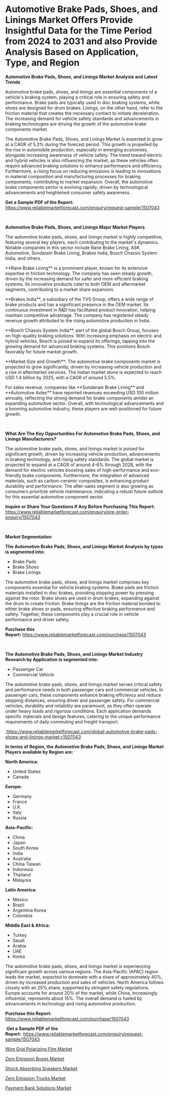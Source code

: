 <p><h1>Automotive Brake Pads, Shoes, and Linings Market Offers Provide Insightful Data for the Time Period from 2024 to 2031 and also Provide Analysis Based on Application, Type, and Region</h1></p><p><strong>Automotive Brake Pads, Shoes, and Linings Market Analysis and Latest Trends</strong></p>
<p><p>Automotive brake pads, shoes, and linings are essential components of a vehicle's braking system, playing a critical role in ensuring safety and performance. Brake pads are typically used in disc braking systems, while shoes are designed for drum brakes. Linings, on the other hand, refer to the friction material that creates the necessary contact to initiate deceleration. The increasing demand for vehicle safety standards and advancements in braking technologies are driving the growth of the automotive brake components market.</p><p>The Automotive Brake Pads, Shoes, and Linings Market is expected to grow at a CAGR of 5.3% during the forecast period. This growth is propelled by the rise in automobile production, especially in emerging economies, alongside increasing awareness of vehicle safety. The trend toward electric and hybrid vehicles is also influencing the market, as these vehicles often require advanced braking solutions to enhance performance and efficiency. Furthermore, a rising focus on reducing emissions is leading to innovations in material composition and manufacturing processes for braking components, contributing to market expansion. Overall, the automotive brake components sector is evolving rapidly, driven by technological advancements and heightened consumer safety awareness.</p></p>
<p><strong>Get a Sample PDF of the Report:&nbsp;</strong> <a href="https://www.reliablemarketforecast.com/enquiry/request-sample/1507043?utm_campaign=1893&utm_medium=2&utm_source=Github&utm_content=ia&utm_term=27122024&utm_id=automotive-brake-pads-shoes-and-linings">https://www.reliablemarketforecast.com/enquiry/request-sample/1507043</a></p>
<p>&nbsp;</p>
<p><strong>Automotive Brake Pads, Shoes, and Linings Major Market Players</strong></p>
<p><p>The automotive brake pads, shoes, and linings market is highly competitive, featuring several key players, each contributing to the market's dynamics. Notable companies in this sector include Rane Brake Lining, ASK Automotive, Sundaram Brake Lining, Brakes India, Bosch Chassis System India, and others.</p><p>**Rane Brake Lining** is a prominent player, known for its extensive expertise in friction technology. The company has seen steady growth, driven by the increasing demand for safer and more efficient braking systems. Its innovative products cater to both OEM and aftermarket segments, contributing to a market share expansion.</p><p>**Brakes India**, a subsidiary of the TVS Group, offers a wide range of brake products and has a significant presence in the OEM market. Its continuous investment in R&D has facilitated product innovation, helping maintain competitive advantage. The company has registered steady revenue growth attributed to the rising automotive production in India.</p><p>**Bosch Chassis System India**, part of the global Bosch Group, focuses on high-quality braking solutions. With increasing emphasis on electric and hybrid vehicles, Bosch is poised to expand its offerings, tapping into the growing demand for advanced braking systems. This positions Bosch favorably for future market growth.</p><p>**Market Size and Growth**: The automotive brake components market is projected to grow significantly, driven by increasing vehicle production and a rise in aftermarket services. The Indian market alone is expected to reach USD 1.4 billion by 2025, with a CAGR of around 5.5%.</p><p>For sales revenue, companies like **Sundaram Brake Lining** and **Automotive Axles** have reported revenues exceeding USD 100 million annually, reflecting the strong demand for brake components amidst an expanding automotive sector. Overall, with technological advancements and a booming automotive industry, these players are well-positioned for future growth.</p></p>
<p>&nbsp;</p>
<p><strong>What Are The Key Opportunities For Automotive Brake Pads, Shoes, and Linings Manufacturers?</strong></p>
<p><p>The automotive brake pads, shoes, and linings market is poised for significant growth, driven by increasing vehicle production, advancements in braking technology, and rising safety standards. The global market is projected to expand at a CAGR of around 4-6% through 2028, with the demand for electric vehicles boosting sales of high-performance and eco-friendly brake components. Furthermore, the integration of advanced materials, such as carbon-ceramic composites, is enhancing product durability and performance. The after-sales segment is also growing as consumers prioritize vehicle maintenance, indicating a robust future outlook for this essential automotive component sector.</p></p>
<p><strong>Inquire or Share Your Questions If Any Before Purchasing This Report:</strong> <a href="https://www.reliablemarketforecast.com/enquiry/pre-order-enquiry/1507043?utm_campaign=1893&utm_medium=2&utm_source=Github&utm_content=ia&utm_term=27122024&utm_id=automotive-brake-pads-shoes-and-linings">https://www.reliablemarketforecast.com/enquiry/pre-order-enquiry/1507043</a></p>
<p>&nbsp;</p>
<p><strong>Market Segmentation</strong></p>
<p><strong>The Automotive Brake Pads, Shoes, and Linings Market Analysis by types is segmented into:</strong></p>
<p><ul><li>Brake Pads</li><li>Brake Shoes</li><li>Brake Linings</li></ul></p>
<p><p>The automotive brake pads, shoes, and linings market comprises key components essential for vehicle braking systems. Brake pads are friction materials installed in disc brakes, providing stopping power by pressing against the rotor. Brake shoes are used in drum brakes, expanding against the drum to create friction. Brake linings are the friction material bonded to either brake shoes or pads, ensuring effective braking performance and safety. Together, these components play a crucial role in vehicle performance and driver safety.</p></p>
<p><strong>Purchase this Report:&nbsp;</strong><a href="https://www.reliablemarketforecast.com/purchase/1507043?utm_campaign=1893&utm_medium=2&utm_source=Github&utm_content=ia&utm_term=27122024&utm_id=automotive-brake-pads-shoes-and-linings">https://www.reliablemarketforecast.com/purchase/1507043</a></p>
<p>&nbsp;</p>
<p><strong>The Automotive Brake Pads, Shoes, and Linings Market Industry Research by Application is segmented into:</strong></p>
<p><ul><li>Passenger Car</li><li>Commercial Vehicle</li></ul></p>
<p><p>The automotive brake pads, shoes, and linings market serves critical safety and performance needs in both passenger cars and commercial vehicles. In passenger cars, these components enhance braking efficiency and reduce stopping distances, ensuring driver and passenger safety. For commercial vehicles, durability and reliability are paramount, as they often operate under heavy loads and rigorous conditions. Each application demands specific materials and design features, catering to the unique performance requirements of daily commuting and freight transport.</p></p>
<p><a href="https://www.reliablemarketforecast.com/global-automotive-brake-pads-shoes-and-linings-market-r1507043?utm_campaign=1893&utm_medium=2&utm_source=Github&utm_content=ia&utm_term=27122024&utm_id=automotive-brake-pads-shoes-and-linings">&nbsp;https://www.reliablemarketforecast.com/global-automotive-brake-pads-shoes-and-linings-market-r1507043</a></p>
<p><strong>In terms of Region, the Automotive Brake Pads, Shoes, and Linings Market Players available by Region are:</strong></p>
<p>
    <p> <strong> North America: </strong>
        <ul>
            <li>United States</li>
            <li>Canada</li>
        </ul>
        </p> 
    <p> <strong> Europe: </strong>
        <ul>
            <li>Germany</li>
            <li>France</li>
            <li>U.K.</li>
            <li>Italy</li>
            <li>Russia</li>
        </ul>
        </p> 
    <p> <strong> Asia-Pacific: </strong>
        <ul>
            <li>China</li>
            <li>Japan</li>
            <li>South Korea</li>
            <li>India</li>
            <li>Australia</li>
            <li>China Taiwan</li>
            <li>Indonesia</li>
            <li>Thailand</li>
            <li>Malaysia</li>
        </ul>
        </p> 
    <p> <strong> Latin America: </strong>
        <ul>
            <li>Mexico</li>
            <li>Brazil</li>
            <li>Argentina Korea</li>
            <li>Colombia</li>
        </ul>
        </p> 
    <p> <strong> Middle East & Africa: </strong>
        <ul>
            <li>Turkey</li>
            <li>Saudi</li>
            <li>Arabia</li>
            <li>UAE</li>
            <li>Korea</li>
        </ul>
    </p>
    </p>
<p><p>The automotive brake pads, shoes, and linings market is experiencing significant growth across various regions. The Asia-Pacific (APAC) region leads the market, expected to dominate with a share of approximately 40%, driven by increased production and sales of vehicles. North America follows closely with an 25% share, supported by stringent safety regulations. Europe accounts for around 20% of the market, while China, increasingly influential, represents about 15%. The overall demand is fueled by advancements in technology and rising automotive production.</p></p>
<p><strong>Purchase this Report: </strong><a href="https://www.reliablemarketforecast.com/purchase/1507043?utm_campaign=1893&utm_medium=2&utm_source=Github&utm_content=ia&utm_term=27122024&utm_id=automotive-brake-pads-shoes-and-linings">https://www.reliablemarketforecast.com/purchase/1507043</a></p>
<p>&nbsp;<strong>Get a Sample PDF of the Report:&nbsp;&nbsp;</strong><a href="https://www.reliablemarketforecast.com/enquiry/request-sample/1507043?utm_campaign=1893&utm_medium=2&utm_source=Github&utm_content=ia&utm_term=27122024&utm_id=automotive-brake-pads-shoes-and-linings">https://www.reliablemarketforecast.com/enquiry/request-sample/1507043</a></p>
<p><strong></strong></p>
<p><p><a href="https://www.linkedin.com/pulse/wire-grid-polarizing-film-market-outlook-2024-2031-comprehensive-8fbff?utm_campaign=1893&utm_medium=2&utm_source=Github&utm_content=ia&utm_term=27122024&utm_id=automotive-brake-pads-shoes-and-linings">Wire Grid Polarizing Film Market</a></p><p><a href="https://www.linkedin.com/pulse/zero-emission-buses-market-trends-assessmentthe-markets-present-2lebf?utm_campaign=1893&utm_medium=2&utm_source=Github&utm_content=ia&utm_term=27122024&utm_id=automotive-brake-pads-shoes-and-linings">Zero Emission Buses Market</a></p><p><a href="https://www.linkedin.com/pulse/global-shock-absorbing-sneakers-market-research-2024-2031-opnde?utm_campaign=1893&utm_medium=2&utm_source=Github&utm_content=ia&utm_term=27122024&utm_id=automotive-brake-pads-shoes-and-linings">Shock Absorbing Sneakers Market</a></p><p><a href="https://www.linkedin.com/pulse/zero-emission-trucks-market-outlook-complete-industry-analysis-y7e6f?utm_campaign=1893&utm_medium=2&utm_source=Github&utm_content=ia&utm_term=27122024&utm_id=automotive-brake-pads-shoes-and-linings">Zero Emission Trucks Market</a></p><p><a href="https://github.com/PeterParrish5/Market-Research-Report-List-7/blob/main/payment-bank-solutions-market.md?utm_campaign=1893&utm_medium=2&utm_source=Github&utm_content=ia&utm_term=27122024&utm_id=automotive-brake-pads-shoes-and-linings">Payment Bank Solutions Market</a></p></p>
